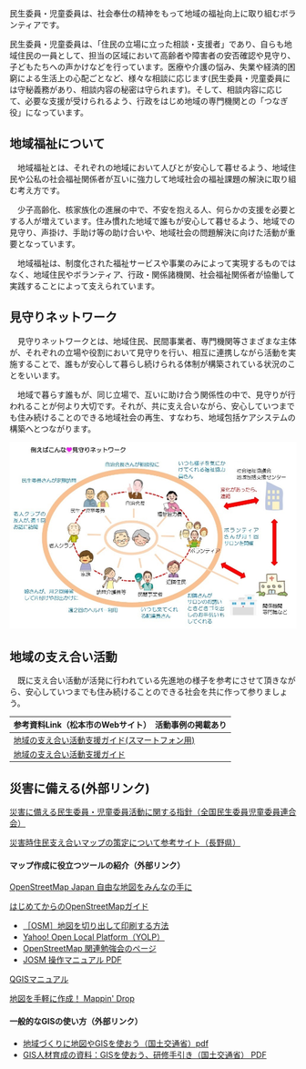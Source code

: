 民生委員・児童委員は、社会奉仕の精神をもって地域の福祉向上に取り組むボランティアです。


民生委員・児童委員は、「住民の立場に立った相談・支援者」であり、自らも地域住民の一員として、担当の区域において高齢者や障害者の安否確認や見守り、子どもたちへの声かけなどを行っています。医療や介護の悩み、失業や経済的困窮による生活上の心配ごとなど、様々な相談に応じます(民生委員・児童委員には守秘義務があり、相談内容の秘密は守られます)。そして、相談内容に応じて、必要な支援が受けられるよう、行政をはじめ地域の専門機関との「つなぎ役」になっています。

## 地域福祉について
　地域福祉とは、それぞれの地域において人びとが安心して暮せるよう、地域住民や公私の社会福祉関係者が互いに強力して地域社会の福祉課題の解決に取り組む考え方です。

　少子高齢化、核家族化の進展の中で、不安を抱える人、何らかの支援を必要とする人が増えています。住み慣れた地域で誰もが安心して暮せるよう、地域での見守り、声掛け、手助け等の助け合いや、地域社会の問題解決に向けた活動が重要となっています。

　地域福祉は、制度化された福祉サービスや事業のみによって実現するものではなく、地域住民やボランティア、行政・関係諸機関、社会福祉関係者が協働して実践することによって支えられています。

## 見守りネットワーク

　見守りネットワークとは、地域住民、民間事業者、専門機関等さまざまな主体が、それぞれの立場や役割において見守りを行い、相互に連携しながら活動を実施することで、誰もが安心して暮らし続けられる体制が構築されている状況のことをいいます。

　地域で暮らす誰もが、同じ立場で、互いに助け合う関係性の中で、見守りが行われることが何より大切です。それが、共に支え合いながら、安心していつまでも住み続けることのできる地域社会の再生、すなわち、地域包括ケアシステムの構築へとつながります。

![地域福祉](images/mimamori.jpg)

## 地域の支え合い活動

　既に支え合い活動が活発に行われている先進地の様子を参考にさせて頂きながら、安心していつまでも住み続けることのできる社会を共に作って参りましょう。

|参考資料Link（松本市のWebサイト）　活動事例の掲載あり|
|----|
| [地域の支え合い活動支援ガイド(スマートフォン用)](https://www.city.matsumoto.nagano.jp/smph/kenko/fukushi_hiroba/95029720180724125511287.html)|
| [地域の支え合い活動支援ガイド](https://www.city.matsumoto.nagano.jp/kenko/fukushi_hiroba/95029720180724125511287.html)|

## 災害に備える(外部リンク)

[災害に備える民生委員・児童委員活動に関する指針（全国民生委員児童委員連合会）](https://www2.shakyo.or.jp/wp-content/uploads/2019/03/c5584275301e95dd9de71a2ec85ebbf6.pdf)

[災害時住民支え合いマップの策定について参考サイト（長野県）](https://www.pref.nagano.lg.jp/chiiki-fukushi/kenko/fukushi/fukushi/sasaeai.html)

#### マップ作成に役立つツールの紹介（外部リンク）

[OpenStreetMap Japan 自由な地図をみんなの手に](https://openstreetmap.jp/node/762)

[はじめてからのOpenStreetMapガイド](https://learnosm.org/ja/)

- [［OSM］地図を切り出して印刷する方法](https://medium.com/openstreetmap-tips-japan/)
- [Yahoo! Open Local Platform（YOLP）](https://map.yahoo.co.jp/promo/yolp/about.html)
- [OpenStreetMap 関連勉強会のページ](http://www.yamasita.jp/osm/seminar/)
- [JOSM 操作マニュアル PDF](http://www.yamasita.jp/osm/seminar/140621_KyotoPrefecturalLibrary/JOSM_manual_0929.pdf)

[QGISマニュアル](https://qgis.org/ja/docs/index.html)

[地図を手軽に作成！ Mappin' Drop](https://www.pasco.co.jp/MappinDrop/)

#### 一般的なGISの使い方（外部リンク）
- [地域づくりに地図やGISを使おう（国土交通省）pdf](http://www.mlit.go.jp/common/001035477.pdf)
- [GIS人材育成の資料：GISを使おう、研修手引き（国土交通省） PDF](http://www.mlit.go.jp/common/001037721.pdf)
